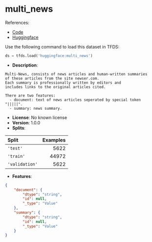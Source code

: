 # multi_news

References:

*   [Code](https://github.com/huggingface/datasets/blob/master/datasets/multi_news)
*   [Huggingface](https://huggingface.co/datasets/multi_news)



Use the following command to load this dataset in TFDS:

```python
ds = tfds.load('huggingface:multi_news')
```

*   **Description**:

```
Multi-News, consists of news articles and human-written summaries
of these articles from the site newser.com.
Each summary is professionally written by editors and
includes links to the original articles cited.

There are two features:
  - document: text of news articles seperated by special token "|||||".
  - summary: news summary.
```

*   **License**: No known license
*   **Version**: 1.0.0
*   **Splits**:

Split  | Examples
:----- | -------:
`'test'` | 5622
`'train'` | 44972
`'validation'` | 5622

*   **Features**:

```json
{
    "document": {
        "dtype": "string",
        "id": null,
        "_type": "Value"
    },
    "summary": {
        "dtype": "string",
        "id": null,
        "_type": "Value"
    }
}
```


